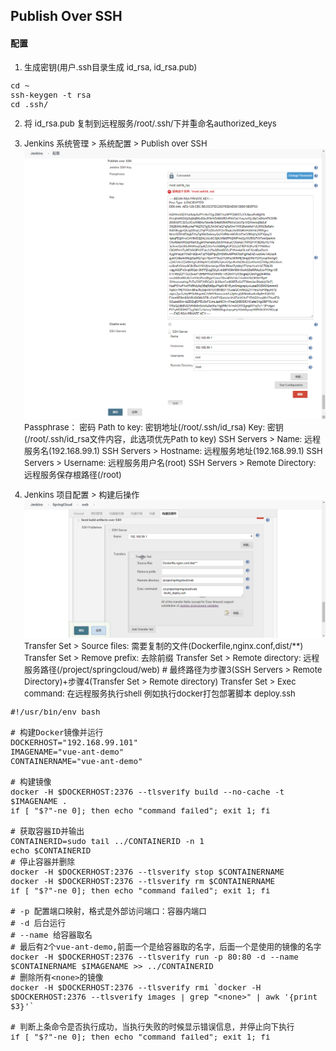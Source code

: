 ## Publish Over SSH

#### 配置
<font size="2">

1. 生成密钥(用户.ssh目录生成 id_rsa, id_rsa.pub)
```
cd ~
ssh-keygen -t rsa
cd .ssh/
```

2. 将 id_rsa.pub 复制到远程服务/root/.ssh/下并重命名authorized_keys

3. Jenkins 系统管理 > 系统配置 > Publish over SSH
![](./assets/publish_over_ssh_conf.png)
Passphrase： 密码
Path to key: 密钥地址(/root/.ssh/id_rsa)
Key: 密钥(/root/.ssh/id_rsa文件内容，此选项优先Path to key)
SSH Servers > Name: 远程服务名(192.168.99.1)
SSH Servers > Hostname: 远程服务地址(192.168.99.1)
SSH Servers > Username: 远程服务用户名(root)
SSH Servers > Remote Directory: 远程服务保存根路径(/root)

4. Jenkins 项目配置 > 构建后操作
![](./assets/publish_over_ssh_proj.png)
Transfer Set > Source files: 需要复制的文件(Dockerfile,nginx.conf,dist/**)
Transfer Set > Remove prefix: 去除前缀
Transfer Set > Remote directory: 远程服务路径(/project/springcloud/web) # 最终路径为步骤3(SSH Servers > Remote Directory)+步骤4(Transfer Set > Remote directory)
Transfer Set > Exec command: 在远程服务执行shell
例如执行docker打包部署脚本 deploy.ssh
```
#!/usr/bin/env bash

# 构建Docker镜像并运行
DOCKERHOST="192.168.99.101"
IMAGENAME="vue-ant-demo"
CONTAINERNAME="vue-ant-demo"

# 构建镜像
docker -H $DOCKERHOST:2376 --tlsverify build --no-cache -t $IMAGENAME .
if [ "$?"-ne 0]; then echo "command failed"; exit 1; fi

# 获取容器ID并输出
CONTAINERID=sudo tail ../CONTAINERID -n 1
echo $CONTAINERID
# 停止容器并删除
docker -H $DOCKERHOST:2376 --tlsverify stop $CONTAINERNAME
docker -H $DOCKERHOST:2376 --tlsverify rm $CONTAINERNAME
if [ "$?"-ne 0]; then echo "command failed"; exit 1; fi

# -p 配置端口映射，格式是外部访问端口：容器内端口
# -d 后台运行
# --name 给容器取名
# 最后有2个vue-ant-demo,前面一个是给容器取的名字，后面一个是使用的镜像的名字
docker -H $DOCKERHOST:2376 --tlsverify run -p 80:80 -d --name $CONTAINERNAME $IMAGENAME >> ../CONTAINERID
# 删除所有<none>的镜像
docker -H $DOCKERHOST:2376 --tlsverify rmi `docker -H $DOCKERHOST:2376 --tlsverify images | grep "<none>" | awk '{print $3}'`

# 判断上条命令是否执行成功，当执行失败的时候显示错误信息，并停止向下执行
if [ "$?"-ne 0]; then echo "command failed"; exit 1; fi
```

</font>